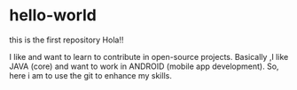 # hello-world
this is the first repository
Hola!!

I like and want to learn to contribute in open-source projects. Basically ,I like JAVA (core) and want to work in ANDROID (mobile app 
development). So, here i am to use the git to enhance my skills.
